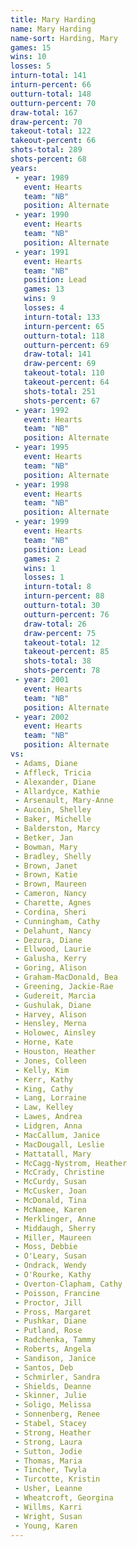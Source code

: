 ```yaml
---
title: Mary Harding
name: Mary Harding
name-sort: Harding, Mary
games: 15
wins: 10
losses: 5
inturn-total: 141
inturn-percent: 66
outturn-total: 148
outturn-percent: 70
draw-total: 167
draw-percent: 70
takeout-total: 122
takeout-percent: 66
shots-total: 289
shots-percent: 68
years:
 - year: 1989
   event: Hearts
   team: "NB"
   position: Alternate
 - year: 1990
   event: Hearts
   team: "NB"
   position: Alternate
 - year: 1991
   event: Hearts
   team: "NB"
   position: Lead
   games: 13
   wins: 9
   losses: 4
   inturn-total: 133
   inturn-percent: 65
   outturn-total: 118
   outturn-percent: 69
   draw-total: 141
   draw-percent: 69
   takeout-total: 110
   takeout-percent: 64
   shots-total: 251
   shots-percent: 67
 - year: 1992
   event: Hearts
   team: "NB"
   position: Alternate
 - year: 1995
   event: Hearts
   team: "NB"
   position: Alternate
 - year: 1998
   event: Hearts
   team: "NB"
   position: Alternate
 - year: 1999
   event: Hearts
   team: "NB"
   position: Lead
   games: 2
   wins: 1
   losses: 1
   inturn-total: 8
   inturn-percent: 88
   outturn-total: 30
   outturn-percent: 76
   draw-total: 26
   draw-percent: 75
   takeout-total: 12
   takeout-percent: 85
   shots-total: 38
   shots-percent: 78
 - year: 2001
   event: Hearts
   team: "NB"
   position: Alternate
 - year: 2002
   event: Hearts
   team: "NB"
   position: Alternate
vs:
 - Adams, Diane
 - Affleck, Tricia
 - Alexander, Diane
 - Allardyce, Kathie
 - Arsenault, Mary-Anne
 - Aucoin, Shelley
 - Baker, Michelle
 - Balderston, Marcy
 - Betker, Jan
 - Bowman, Mary
 - Bradley, Shelly
 - Brown, Janet
 - Brown, Katie
 - Brown, Maureen
 - Cameron, Nancy
 - Charette, Agnes
 - Cordina, Sheri
 - Cunningham, Cathy
 - Delahunt, Nancy
 - Dezura, Diane
 - Ellwood, Laurie
 - Galusha, Kerry
 - Goring, Alison
 - Graham-MacDonald, Bea
 - Greening, Jackie-Rae
 - Gudereit, Marcia
 - Gushulak, Diane
 - Harvey, Alison
 - Hensley, Merna
 - Holowec, Ainsley
 - Horne, Kate
 - Houston, Heather
 - Jones, Colleen
 - Kelly, Kim
 - Kerr, Kathy
 - King, Cathy
 - Lang, Lorraine
 - Law, Kelley
 - Lawes, Andrea
 - Lidgren, Anna
 - MacCallum, Janice
 - MacDougall, Leslie
 - Mattatall, Mary
 - McCagg-Nystrom, Heather
 - McCrady, Christine
 - McCurdy, Susan
 - McCusker, Joan
 - McDonald, Tina
 - McNamee, Karen
 - Merklinger, Anne
 - Middaugh, Sherry
 - Miller, Maureen
 - Moss, Debbie
 - O'Leary, Susan
 - Ondrack, Wendy
 - O'Rourke, Kathy
 - Overton-Clapham, Cathy
 - Poisson, Francine
 - Proctor, Jill
 - Pross, Margaret
 - Pushkar, Diane
 - Putland, Rose
 - Radchenka, Tammy
 - Roberts, Angela
 - Sandison, Janice
 - Santos, Deb
 - Schmirler, Sandra
 - Shields, Deanne
 - Skinner, Julie
 - Soligo, Melissa
 - Sonnenberg, Renee
 - Stabel, Stacey
 - Strong, Heather
 - Strong, Laura
 - Sutton, Jodie
 - Thomas, Maria
 - Tincher, Twyla
 - Turcotte, Kristin
 - Usher, Leanne
 - Wheatcroft, Georgina
 - Willms, Karri
 - Wright, Susan
 - Young, Karen
---
```

